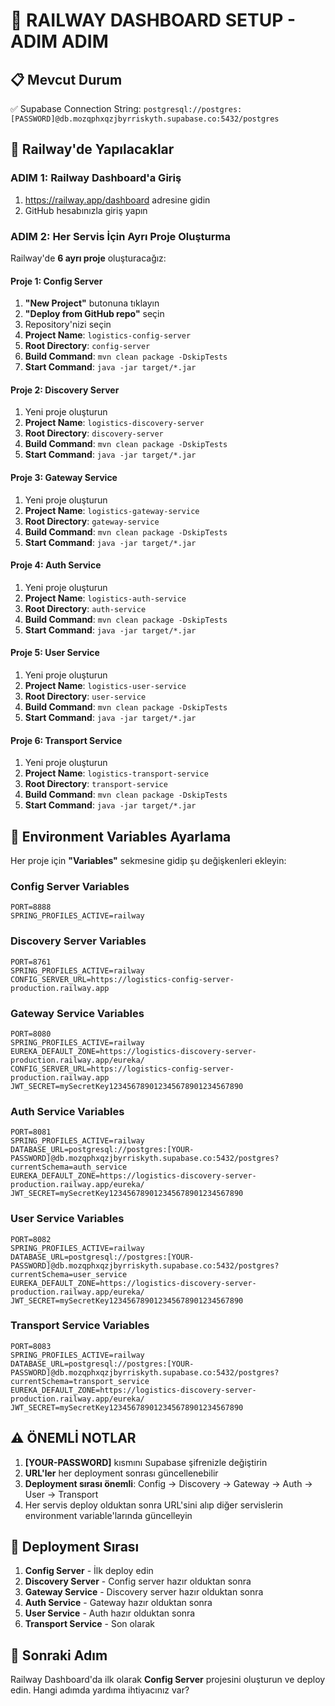 # 🚂 **RAILWAY DASHBOARD SETUP - ADIM ADIM**

## 📋 **Mevcut Durum**
✅ Supabase Connection String: `postgresql://postgres:[PASSWORD]@db.mozqphxqzjbyrriskyth.supabase.co:5432/postgres`

## 🎯 **Railway'de Yapılacaklar**

### ADIM 1: Railway Dashboard'a Giriş
1. https://railway.app/dashboard adresine gidin
2. GitHub hesabınızla giriş yapın

### ADIM 2: Her Servis İçin Ayrı Proje Oluşturma
Railway'de **6 ayrı proje** oluşturacağız:

#### Proje 1: Config Server
1. **"New Project"** butonuna tıklayın
2. **"Deploy from GitHub repo"** seçin
3. Repository'nizi seçin
4. **Project Name**: `logistics-config-server`
5. **Root Directory**: `config-server`
6. **Build Command**: `mvn clean package -DskipTests`
7. **Start Command**: `java -jar target/*.jar`

#### Proje 2: Discovery Server
1. Yeni proje oluşturun
2. **Project Name**: `logistics-discovery-server`
3. **Root Directory**: `discovery-server`
4. **Build Command**: `mvn clean package -DskipTests`
5. **Start Command**: `java -jar target/*.jar`

#### Proje 3: Gateway Service
1. Yeni proje oluşturun
2. **Project Name**: `logistics-gateway-service`
3. **Root Directory**: `gateway-service`
4. **Build Command**: `mvn clean package -DskipTests`
5. **Start Command**: `java -jar target/*.jar`

#### Proje 4: Auth Service
1. Yeni proje oluşturun
2. **Project Name**: `logistics-auth-service`
3. **Root Directory**: `auth-service`
4. **Build Command**: `mvn clean package -DskipTests`
5. **Start Command**: `java -jar target/*.jar`

#### Proje 5: User Service
1. Yeni proje oluşturun
2. **Project Name**: `logistics-user-service`
3. **Root Directory**: `user-service`
4. **Build Command**: `mvn clean package -DskipTests`
5. **Start Command**: `java -jar target/*.jar`

#### Proje 6: Transport Service
1. Yeni proje oluşturun
2. **Project Name**: `logistics-transport-service`
3. **Root Directory**: `transport-service`
4. **Build Command**: `mvn clean package -DskipTests`
5. **Start Command**: `java -jar target/*.jar`

## 🔧 **Environment Variables Ayarlama**

Her proje için **"Variables"** sekmesine gidip şu değişkenleri ekleyin:

### Config Server Variables
```
PORT=8888
SPRING_PROFILES_ACTIVE=railway
```

### Discovery Server Variables
```
PORT=8761
SPRING_PROFILES_ACTIVE=railway
CONFIG_SERVER_URL=https://logistics-config-server-production.railway.app
```

### Gateway Service Variables
```
PORT=8080
SPRING_PROFILES_ACTIVE=railway
EUREKA_DEFAULT_ZONE=https://logistics-discovery-server-production.railway.app/eureka/
CONFIG_SERVER_URL=https://logistics-config-server-production.railway.app
JWT_SECRET=mySecretKey123456789012345678901234567890
```

### Auth Service Variables
```
PORT=8081
SPRING_PROFILES_ACTIVE=railway
DATABASE_URL=postgresql://postgres:[YOUR-PASSWORD]@db.mozqphxqzjbyrriskyth.supabase.co:5432/postgres?currentSchema=auth_service
EUREKA_DEFAULT_ZONE=https://logistics-discovery-server-production.railway.app/eureka/
JWT_SECRET=mySecretKey123456789012345678901234567890
```

### User Service Variables
```
PORT=8082
SPRING_PROFILES_ACTIVE=railway
DATABASE_URL=postgresql://postgres:[YOUR-PASSWORD]@db.mozqphxqzjbyrriskyth.supabase.co:5432/postgres?currentSchema=user_service
EUREKA_DEFAULT_ZONE=https://logistics-discovery-server-production.railway.app/eureka/
JWT_SECRET=mySecretKey123456789012345678901234567890
```

### Transport Service Variables
```
PORT=8083
SPRING_PROFILES_ACTIVE=railway
DATABASE_URL=postgresql://postgres:[YOUR-PASSWORD]@db.mozqphxqzjbyrriskyth.supabase.co:5432/postgres?currentSchema=transport_service
EUREKA_DEFAULT_ZONE=https://logistics-discovery-server-production.railway.app/eureka/
JWT_SECRET=mySecretKey123456789012345678901234567890
```

## ⚠️ **ÖNEMLİ NOTLAR**

1. **[YOUR-PASSWORD]** kısmını Supabase şifrenizle değiştirin
2. **URL'ler** her deployment sonrası güncellenebilir
3. **Deployment sırası önemli**: Config → Discovery → Gateway → Auth → User → Transport
4. Her servis deploy olduktan sonra URL'sini alıp diğer servislerin environment variable'larında güncelleyin

## 🚀 **Deployment Sırası**

1. **Config Server** - İlk deploy edin
2. **Discovery Server** - Config server hazır olduktan sonra
3. **Gateway Service** - Discovery server hazır olduktan sonra
4. **Auth Service** - Gateway hazır olduktan sonra
5. **User Service** - Auth hazır olduktan sonra
6. **Transport Service** - Son olarak

## 🎯 **Sonraki Adım**

Railway Dashboard'da ilk olarak **Config Server** projesini oluşturun ve deploy edin. Hangi adımda yardıma ihtiyacınız var?